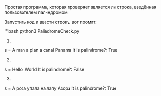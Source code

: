 <!-- Palindrome Checker -->

Простая программа, которая проверяет является ли строка, введённая пользователем палиндромом

<!-- How to use -->

Запустить код и ввести строку, вот промпт:

'''bash
python3 PalindromeCheck.py

<!-- Examples -->
1) 

s = A man a plan a canal Panama
It is palindrome?:   True

2) 

s = Hello, World
It is palindrome?:   False

3) 

s = А роза упала на лапу Азора
It is palindrome?:   True